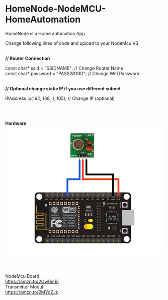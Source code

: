 # HomeNode-NodeMCU-HomeAutomation
HomeNode is a Home automation App. 

Change following lines of code and upload to your NodeMcu V3

<br>
<b>// Router Connection</b>

const char* ssid = "SSIDNAME"; // Change Router Name<br>
const char* password = "PASSWORD"; //  Change Wifi Password

<br>
<b>// Optional change static IP if you use different subnet</b>

IPAddress ip(192, 168, 1, 105); // Change IP (optional)


<br><br>


<b>Hardware</b><br>
<img src="https://github.com/thebestion/HomeNode-NodeMCU-HomeAutomation/blob/main/nodemcu-433transmitter.png?raw=true">




<br><br>


NodeMcu Board<br>
https://amzn.to/2Ow0mBi
<br>
Transmitter Modul<br>
https://amzn.to/2MYdZJk
